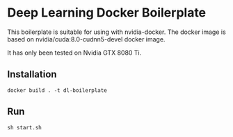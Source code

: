 # Deep Learning Docker Boilerplate

This boilerplate is suitable for using with nvidia-docker. The docker image is based on nvidia/cuda:8.0-cudnn5-devel docker image.

It has only been tested on Nvidia GTX 8080 Ti.

## Installation
`docker build . -t dl-boilerplate`

## Run 
`sh start.sh`
